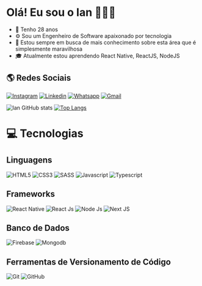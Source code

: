 # Olá! Eu sou o Ian 🙋🏻‍♂️

- 📆 Tenho 28 anos
- ⚙️ Sou um Engenheiro de Software apaixonado por tecnologia
- 📖 Estou sempre em busca de mais conhecimento sobre esta área que é simplesmente maravilhosa
- 🎓 Atualmente estou aprendendo React Native, ReactJS, NodeJS


## 🌎 Redes Sociais

[![Instagram](https://img.shields.io/badge/Instagram-E4405F?style=for-the-badge&logo=instagram&logoColor=white)](https://www.instagram.com/ianabreu.dev/)
[![Linkedin](https://img.shields.io/badge/LinkedIn-0077B5?style=for-the-badge&logo=linkedin&logoColor=white)](https://www.linkedin.com/in/ian-abreu)
[![Whatsapp](https://img.shields.io/badge/WhatsApp-25D366?style=for-the-badge&logo=whatsapp&logoColor=white)](https://linkwhats.app/9848e9)
[![Gmail](https://img.shields.io/badge/Gmail-D14836?style=for-the-badge&logo=gmail&logoColor=white)](mailto:ianabreudev@gmail.com?)


![Ian GitHub stats](https://github-readme-stats.vercel.app/api?username=ianabreu&show_icons=true&theme=merko&count_private=true&locale=pt-br)
[![Top Langs](https://github-readme-stats.vercel.app/api/top-langs/?username=ianabreu&layout=compact&langs_count=8&theme=merko&locale=pt-br)](https://github.com/ianabreu?tab=repositories)


# 💻 Tecnologias

## Linguagens
![HTML5](https://img.shields.io/badge/HTML5-E34F26?style=for-the-badge&logo=html5&logoColor=white)
![CSS3](https://img.shields.io/badge/CSS3-1572B6?style=for-the-badge&logo=css3&logoColor=white)
![SASS](https://img.shields.io/badge/Sass-CC6699?style=for-the-badge&logo=sass&logoColor=white)
![Javascript](https://img.shields.io/badge/JavaScript-F7DF1E?style=for-the-badge&logo=javascript&logoColor=black)
![Typescript](https://img.shields.io/badge/TypeScript-007ACC?style=for-the-badge&logo=typescript&logoColor=white)

## Frameworks
![React Native](https://img.shields.io/badge/React_Native-20232A?style=for-the-badge&logo=react&logoColor=61DAFB)
![React Js](https://img.shields.io/badge/React-20232A?style=for-the-badge&logo=react&logoColor=61DAFB)
![Node Js](https://img.shields.io/badge/Node.js-43853D?style=for-the-badge&logo=node.js&logoColor=white)
![Next JS](https://img.shields.io/badge/Next-black?style=for-the-badge&logo=next.js&logoColor=white)

## Banco de Dados
![Firebase](https://img.shields.io/badge/firebase-%23039BE5.svg?style=for-the-badge&logo=firebase)
![Mongodb](https://img.shields.io/badge/MongoDB-4EA94B?style=for-the-badge&logo=mongodb&logoColor=white)

## Ferramentas de Versionamento de Código
![Git](https://img.shields.io/badge/GIT-E44C30?style=for-the-badge&logo=git&logoColor=white)
![GitHub](https://img.shields.io/badge/GitHub-100000?style=for-the-badge&logo=github&logoColor=white)

